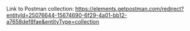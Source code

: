 Link to Postman collection: https://elements.getpostman.com/redirect?entityId=25076644-15674690-6f29-4a01-bb12-a7658def8fae&entityType=collection


